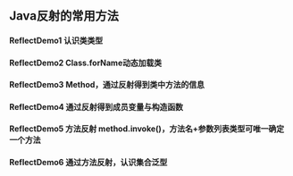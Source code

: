 ## Java反射的常用方法
#### ReflectDemo1 认识类类型
#### ReflectDemo2 Class.forName动态加载类
#### ReflectDemo3 Method，通过反射得到类中方法的信息
#### ReflectDemo4 通过反射得到成员变量与构造函数
#### ReflectDemo5 方法反射 method.invoke()，方法名+参数列表类型可唯一确定一个方法
#### ReflectDemo6 通过方法反射，认识集合泛型
